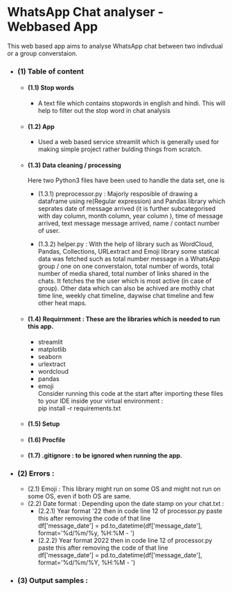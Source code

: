# WhatsApp Chat analyser - Webbased App
This web based app aims to analyse WhatsApp chat between two indivdual or a group converstaion. 

- ### (1) Table of content



  - #### (1.1) Stop words
  
  
  
    - A text file which contains stopwords in english and hindi. This will help to filter out the stop word in chat analysis
   
   
   
  - #### (1.2) App
    - Used a web based service streamlit which is generally used for making simple project rather bulding things from scratch.
   
   
   
  - #### (1.3) Data cleaning / processing 
  
    Here two Python3 files have been used to handle the data set, one is
    
    - (1.3.1) preprocessor.py : Majorly resposible of drawing a dataframe using re(Regular expression) and Pandas library which seprates date of message arrived (it is further subcategorised with day column, month column, year column ), time of message arrived, text message message arrived, name / contact number of user.
    
    - (1.3.2) helper.py : With the help of library such as WordCloud, Pandas, Collections, URLextract and Emoji library some statical data was fetched such as total number message in a WhatsApp group / one on one converstaion, total number of words, total number of media shared, total number of links shared in the chats. It fetches the the user which is most active (in case of group). Other data which can also be achived are mothly chat time line, weekly chat timeline, daywise chat timeline and few other heat maps.
    
    
    
  -  #### (1.4) Requirnment : These are the libraries which is needed to run this app. 
     - streamlit 
     - matplotlib 
     - seaborn 
     - urlextract 
     - wordcloud 
     - pandas 
     - emoji <br />
    Consider running this code at the start after importing these files to your IDE inside your virtual environment : <br /> 
    pip install -r requirements.txt
    
    

  - #### (1.5) Setup
  
  
  
  - #### (1.6) Procfile
  
  
  
  - #### (1.7) .gitignore : to be ignored when running the app.
  
  
  
  
  
- ### (2) Errors :
    - (2.1) Emoji : This library might run on some OS and might not run on some OS, even if both OS are same.
    - (2.2) Date format : Depending upon the date stamp on your chat.txt : 
      - (2.2.1) Year format '22 then in code line 12 of processor.py paste this after removing the code of that line <br />
      df['message_date'] = pd.to_datetime(df['message_date'], format='%d/%m/%y, %H:%M - ')
      - (2.2.2) Year format 2022 then in code line 12 of processor.py paste this after removing the code of that line <br />
      df['message_date'] = pd.to_datetime(df['message_date'], format='%d/%m/%Y, %H:%M - ')
      
      
      
      
      
- ### (3) Output samples :
